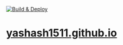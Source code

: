 [![Build & Deploy](https://github.com/yashash1511/yashash1511.github.io/actions/workflows/Build-Deploy.yml/badge.svg)](https://github.com/yashash1511/yashash1511.github.io/actions/workflows/Build-Deploy.yml)

# [yashash1511.github.io](https://yashash1511.github.io/)
